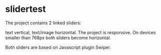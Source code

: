 # slidertest
The project contains 2 linked sliders:

text vertical,
text/image horizontal.
The project is responsive. On devices smaller than 768px both sliders become horizontal.

Both sliders are based on Javascript plugin Swiper.
